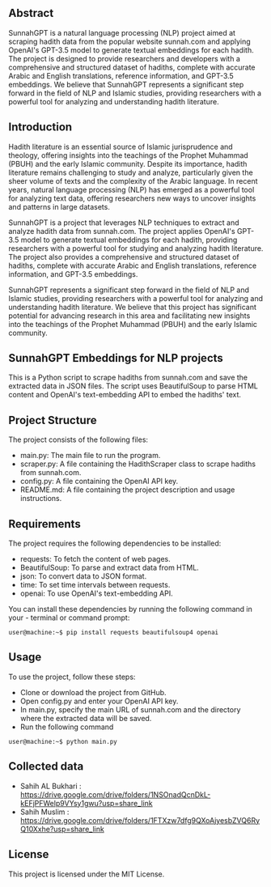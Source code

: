 ## Abstract
SunnahGPT is a natural language processing (NLP) project aimed at scraping hadith data from the popular website sunnah.com and applying OpenAI's GPT-3.5 model to generate textual embeddings for each hadith. The project is designed to provide researchers and developers with a comprehensive and structured dataset of hadiths, complete with accurate Arabic and English translations, reference information, and GPT-3.5 embeddings. We believe that SunnahGPT represents a significant step forward in the field of NLP and Islamic studies, providing researchers with a powerful tool for analyzing and understanding hadith literature.

## Introduction
Hadith literature is an essential source of Islamic jurisprudence and theology, offering insights into the teachings of the Prophet Muhammad (PBUH) and the early Islamic community. Despite its importance, hadith literature remains challenging to study and analyze, particularly given the sheer volume of texts and the complexity of the Arabic language. In recent years, natural language processing (NLP) has emerged as a powerful tool for analyzing text data, offering researchers new ways to uncover insights and patterns in large datasets.

SunnahGPT is a project that leverages NLP techniques to extract and analyze hadith data from sunnah.com. The project applies OpenAI's GPT-3.5 model to generate textual embeddings for each hadith, providing researchers with a powerful tool for studying and analyzing hadith literature. The project also provides a comprehensive and structured dataset of hadiths, complete with accurate Arabic and English translations, reference information, and GPT-3.5 embeddings.

SunnahGPT represents a significant step forward in the field of NLP and Islamic studies, providing researchers with a powerful tool for analyzing and understanding hadith literature. We believe that this project has significant potential for advancing research in this area and facilitating new insights into the teachings of the Prophet Muhammad (PBUH) and the early Islamic community.

## SunnahGPT Embeddings for NLP projects

This is a Python script to scrape hadiths from sunnah.com and save the extracted data in JSON files. The script uses BeautifulSoup to parse HTML content and OpenAI's text-embedding API to embed the hadiths' text.


## Project Structure

The project consists of the following files:

- main.py: The main file to run the program.
- scraper.py: A file containing the HadithScraper class to scrape hadiths from sunnah.com.
- config.py: A file containing the OpenAI API key.
- README.md: A file containing the project description and usage instructions.

## Requirements
The project requires the following dependencies to be installed:

- requests: To fetch the content of web pages.
- BeautifulSoup: To parse and extract data from HTML.
- json: To convert data to JSON format.
- time: To set time intervals between requests.
- openai: To use OpenAI's text-embedding API.

You can install these dependencies by running the following command in your - terminal or command prompt:

```console
user@machine:~$ pip install requests beautifulsoup4 openai
```

## Usage

To use the project, follow these steps:

- Clone or download the project from GitHub.
- Open config.py and enter your OpenAI API key.
- In main.py, specify the main URL of sunnah.com and the directory where the extracted data will be saved.
- Run the following command 

```console
user@machine:~$ python main.py
```
## Collected data
- Sahih AL Bukhari : https://drive.google.com/drive/folders/1NSOnadQcnDkL-kEFjPFWelp9VYsy1gwu?usp=share_link
- Sahih Muslim : https://drive.google.com/drive/folders/1FTXzw7dfg9QXoAjyesbZVQ6RyQ10Xxhe?usp=share_link

## License
This project is licensed under the MIT License.